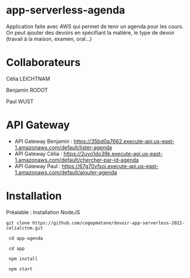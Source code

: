 # app-serverless-agenda
Application faite avec AWS qui permet de tenir un agenda pour les cours. On peut ajouter des devoirs en spécifiant la matière, le type de devoir (travail à la maison, examen, oral...)

# Collaborateurs

Célia LEICHTNAM

Benjamin RODOT

Paul WUST

# API Gateway

* API Gateway Benjamin : https://35bd0a7662.execute-api.us-east-1.amazonaws.com/default/lister-agenda
* API Gateway Célia : https://2uyo1do39k.execute-api.us-east-1.amazonaws.com/default/chercher-par-id-agenda
* API Gateway Paul : https://67g70vfsoi.execute-api.us-east-1.amazonaws.com/default/ajouter-agenda

# Installation

Préalable : Installation NodeJS

```git clone https://github.com/cegepmatane/devoir-app-serverless-2022-celialctnm.git```

``` cd app-agenda```

``` cd app```

``` npm install```

``` npm start```
